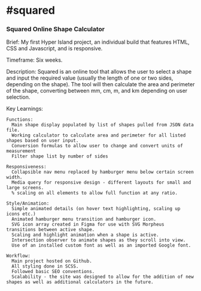 
<h1>#squared</h1>
<h3>Squared Online Shape Calculator</h3>

Brief: My first Hyper Island project, an individual build that features HTML, CSS and Javascript, and is responsive.

Timeframe: Six weeks.

Description: Squared is an online tool that allows the user to select a shape and input the required value (usually the length of one or two sides, depending on the shape). The tool will then calculate the area and perimeter of the shape, converting between mm, cm, m, and km depending on user selection.

Key Learnings:

    Functions:
      Main shape display populated by list of shapes pulled from JSON data file.
      Working calculator to calculate area and perimeter for all listed shapes based on user input.
      Conversion formulas to allow user to change and convert units of measurement
      Filter shape list by number of sides

    Responsiveness:
      Collapsible nav menu replaced by hamburger menu below certain screen width.
      Media query for responsive design - different layouts for small and large screens.
      % scaling on all elements to allow full function at any ratio.
                
    Style/Animation:
      Simple animated details (on hover text highlighting, scaling up icons etc.)
      Animated hamburger menu transition and hamburger icon.
      SVG icon array created in Figma for use with SVG Morpheus transitions between active shape.
      Scaling and highlight animation when a shape is active.
      Intersection observer to animate shapes as they scroll into view.
      Use of an installed custom font as well as an imported Google font.

    Workflow:
      Main project hosted on Github.
      All styling done in SCSS.
      Followed basic SEO conventions.
      Scalability - the site was designed to allow for the addition of new shapes as well as additional calculators in the future.
